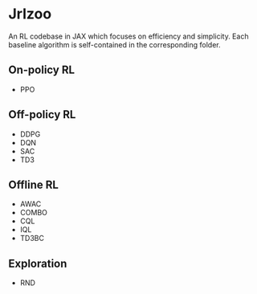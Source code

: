 # Jrlzoo

An RL codebase in JAX which focuses on efficiency and simplicity. Each baseline algorithm is self-contained in the corresponding folder.

## On-policy RL
- PPO

## Off-policy RL
- DDPG
- DQN
- SAC
- TD3

## Offline RL
- AWAC
- COMBO
- CQL
- IQL
- TD3BC

## Exploration
- RND
